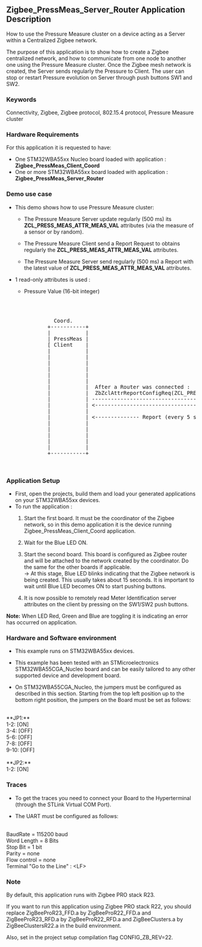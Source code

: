 ## __Zigbee_PressMeas_Server_Router Application Description__

How to use the Pressure Measure cluster on a device acting as a Server within a Centralized Zigbee network.  
    
The purpose of this application is to show how to create a Zigbee centralized network, and how to communicate from one node to another one using the Pressure Measure cluster. 
Once the Zigbee mesh network is created, the Server sends regularly the Pressure to Client. The user can stop or restart Pressure evolution on Server through push buttons SW1 and SW2.    

### __Keywords__

Connectivity, Zigbee, Zigbee protocol, 802.15.4 protocol, Pressure Measure cluster

### __Hardware Requirements__

For this application it is requested to have:  

* One STM32WBA55xx Nucleo board loaded with application : **Zigbee_PressMeas_Client_Coord**  
* One or more STM32WBA55xx board loaded with application : **Zigbee_PressMeas_Server_Router**

### __Demo use case__

* This demo shows how to use Pressure Measure cluster:
	* The Pressure Measure Server update regularly (500 ms) its **ZCL_PRESS_MEAS_ATTR_MEAS_VAL** attributes (via the measure of a sensor or by random).  
	
    * The Pressure Measure Client send a Report Request to obtains regularly the **ZCL_PRESS_MEAS_ATTR_MEAS_VAL** attributes.  
	
	* The Pressure Measure Server send regularly (500 ms) a Report with the latest value of **ZCL_PRESS_MEAS_ATTR_MEAS_VAL** attributes.   
	  
* 1 read-only attributes is used :
    * Pressure Value (16-bit integer)  
	
	
<pre>
    
	

               Coord.                                                                       Router
             +-----------+                                                               +-----------+
             |           |                                                               |           |                                       
             | PressMeas |                                                               | PressMeas |
             [ Client    |                                                               | Server    |  - Pressure Server during Init 
             |           |                                                               |           |    launch a 500 ms Periodic Timer
             |           |                                                               |           |  
             |           |                                                               |           |  - Every 500 ms (Green Led toggling)
             |           |                                                               |           |    * Read the Pressure Sensor (if exist)
             |           |                                                               |           |      or simulate it with RNG.
             |           |                                                               |           |    * <= ZbZclAttrIntegerWrite(ZCL_PRESS_MEAS_ATTR_MEAS_VAL) 
             |           |  After a Router was connected :                               |           |
             |           |  ZbZclAttrReportConfigReq(ZCL_PRESS_MEAS_ATTR_MEAS_VAL, 5sec) |           |
             |           | ------------------------------------------------------------> |           |
             |           | <------------------------------------------------------------ |           |
             |           |                                                               |           |
             |           | <-------------- Report (every 5 seconds) -------------------- |           |
             |           |                                                               |           |             
             |           |                                                               |           | <= PushB SW1 : Start/Restart 500 ms Periodic Timer. (Green Led toggling)		 
             |           |                                                               |           |			 
             |           |                                                               |           | <= PushB SW2 : Stop 500 ms Periodic Timer. (Stop Green Led toggling)		 
             |           |                                                               |           |			 
             +-----------+                                                               +-----------+
  

</pre> 

### __Application Setup__

* First, open the projects, build them and load your generated applications on your STM32WBA55xx devices.
* To run the application :
	1. Start the first board. It must be the coordinator of the Zigbee network, so in this demo application it is the device running Zigbee_PressMeas_Client_Coord application.  
    
	2. Wait for the Blue LED ON.  
	
    3. Start the second board. This board is configured as Zigbee router and will be attached to the network created by the coordinator.
	Do the same for the other boards if applicable.    
&rarr;  At this stage, Blue LED blinks indicating that the Zigbee network is being created. This usually takes about 15 seconds. It is important to wait until Blue LED becomes ON to start pushing buttons.     
	 
	4. It is now possible to remotely read Meter Identification server attributes on the client by pressing on the SW1/SW2 push buttons.
		
**Note:** When LED Red, Green and Blue are toggling it is indicating an error has occurred on application.

### __Hardware and Software environment__

* This example runs on STM32WBA55xx devices.  

* This example has been tested with an STMicroelectronics STM32WBA55CGA_Nucleo board and can be easily tailored to any other supported device and development board.  

* On STM32WBA55CGA_Nucleo, the jumpers must be configured as described in this section. Starting from the top left position up to the bottom right position, the jumpers on the Board must be set as follows:
<br>    
**JP1:**</br>
1-2:  [ON]</br>
3-4:  [OFF]</br>
5-6:  [OFF]</br>
7-8:  [OFF]</br>
9-10: [OFF]</br>
<br>
**JP2:**</br>
1-2:  [ON]  

### __Traces__

* To get the traces you need to connect your Board to the Hyperterminal (through the STLink Virtual COM Port).  

* The UART must be configured as follows:  
<br>
BaudRate       = 115200 baud</br>
Word Length    = 8 Bits</br>
Stop Bit       = 1 bit</br>
Parity         = none</br>
Flow control   = none</br>
Terminal   "Go to the Line" : &lt;LF&gt;  

### __Note__
By default, this application runs with Zigbee PRO stack R23.
 
If you want to run this application using Zigbee PRO stack R22, you should replace ZigBeeProR23_FFD.a by ZigBeeProR22_FFD.a and ZigBeeProR23_RFD.a by ZigBeeProR22_RFD.a and ZigBeeClusters.a by ZigBeeClustersR22.a in the build environment.
 
Also, set in the project setup compilation flag CONFIG_ZB_REV=22.